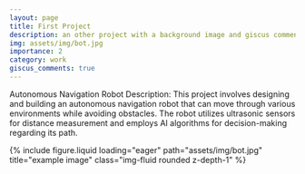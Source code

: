 ```yaml
---
layout: page
title: First Project
description: an other project with a background image and giscus comments
img: assets/img/bot.jpg
importance: 2
category: work
giscus_comments: true
---
```


 Autonomous Navigation Robot Description: This project involves designing and building an autonomous navigation robot that can move through various environments while avoiding obstacles. The robot utilizes ultrasonic sensors for distance measurement and employs AI algorithms for decision-making regarding its path.


 <div class="row">
    <div class="col-sm mt-3 mt-md-0">
        {% include figure.liquid loading="eager" path="assets/img/bot.jpg" title="example image" class="img-fluid rounded z-depth-1" %}
    </div>
</div>